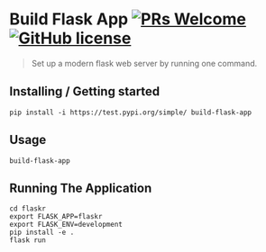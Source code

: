 # Build Flask App [![PRs Welcome](https://img.shields.io/badge/PRs-welcome-brightgreen.svg?style=flat)](http://makeapullrequest.com) [![GitHub license](https://img.shields.io/badge/license-MIT-blue.svg?style=flat)](https://github.com/your/your-project/blob/master/LICENSE)

> Set up a modern flask web server by running one command.


## Installing / Getting started

```
pip install -i https://test.pypi.org/simple/ build-flask-app
```

## Usage

```
build-flask-app
```

## Running The Application

```
cd flaskr
export FLASK_APP=flaskr
export FLASK_ENV=development
pip install -e .
flask run
```
